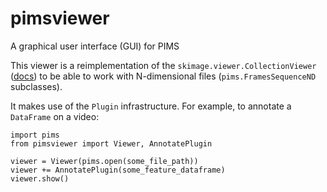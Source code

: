 # pimsviewer
A graphical user interface (GUI) for PIMS

This viewer is a reimplementation of the `skimage.viewer.CollectionViewer` ([docs](http://scikit-image.org/docs/dev/user_guide/viewer.html)) to be able to work with N-dimensional files (`pims.FramesSequenceND` subclasses).

It makes use of the `Plugin` infrastructure. For example, to annotate a `DataFrame` on a video:

```
import pims
from pimsviewer import Viewer, AnnotatePlugin

viewer = Viewer(pims.open(some_file_path))
viewer += AnnotatePlugin(some_feature_dataframe)
viewer.show()
```
